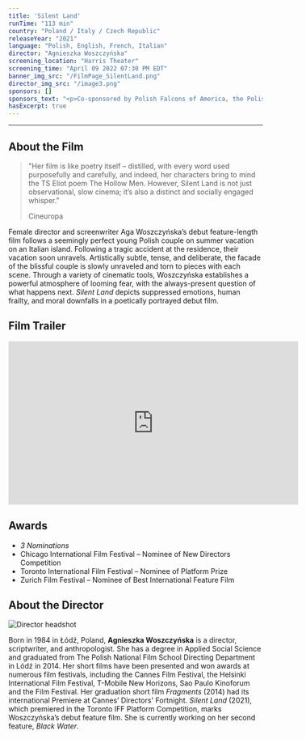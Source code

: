 ```yaml
---
title: 'Silent Land'
runTime: "113 min"
country: "Poland / Italy / Czech Republic"
releaseYear: "2021"
language: "Polish, English, French, Italian"
director: "Agnieszka Woszczyńska"
screening_location: "Harris Theater"
screening_time: "April 09 2022 07:30 PM EDT"
banner_img_src: "/FilmPage_SilentLand.png"
director_img_src: "/image3.png"
sponsors: []
sponsors_text: "<p>Co-sponsored by Polish Falcons of America, the Polish Cultural Institute in New York, and Pitt’s Department of Slavic Languages and Literatures and Center for Russian, East European & Eurasian Studies</p><p>Supported by Polish Cultural Council in Pittsburgh</p>"
hasExcerpt: true
---
```



---

<section>

## About the Film

<blockquote class="blockquote">
  <p class="mb-0">"Her film is like poetry itself – distilled, with every word used purposefully and carefully, and indeed, her characters bring to mind the TS Eliot poem The Hollow Men. However, Silent Land is not just observational, slow cinema; it’s also a distinct and socially engaged whisper."</p>
  <p class="blockquote-footer">Cineuropa</p>
</blockquote>

Female director and screenwriter Aga Woszczyńska’s debut feature-length film follows a seemingly perfect young Polish couple on summer vacation on an Italian island. Following a tragic accident at the residence, their vacation soon unravels. Artistically subtle, tense, and deliberate, the facade of the blissful couple is slowly unraveled and torn to pieces with each scene. Through a variety of cinematic tools, Woszczyńska establishes a powerful atmosphere of looming fear, with the always-present question of what happens next. *Silent Land* depicts suppressed emotions, human frailty, and moral downfalls in a poetically portrayed debut film.
 

</section>

<section>

## Film Trailer

<div class="trailer-container">
    <iframe width="574" height="323" src="https://www.youtube.com/embed/f3NR82LIemc" title="YouTube video player" frameborder="0" allow="accelerometer; autoplay; clipboard-write; encrypted-media; gyroscope; picture-in-picture" allowfullscreen></iframe>
</div>

</section>

<section>

## Awards

- *3 Nominations*
- Chicago International Film Festival – Nominee of New Directors Competition
- Toronto International Film Festival – Nominee of Platform Prize
- Zurich Film Festival – Nominee of Best International Feature Film




</section>

<section>

## About the Director

![Director headshot]($basePublicPath$/assets/films/director_headshots/image3.png)

Born in 1984 in Łódź, Poland, **Agnieszka Woszczyńska** is a director, scriptwriter, and anthropologist. She has a degree in Applied Social Science and graduated from The Polish National Film School Directing Department in Lódź in 2014. Her short films have been presented and won awards at numerous film festivals, including the Cannes Film Festival, the Helsinki International Film Festival, T-Mobile New Horizons, Sao Paulo Kinoforum and the  Film Festival. Her graduation short film *Fragments* (2014) had its international Premiere at Cannes’ Directors' Fortnight. *Silent Land* (2021), which premiered in the Toronto IFF Platform Competition, marks Woszczyńska’s debut feature film. She is currently working on her second feature, *Black Water*.



</section>
